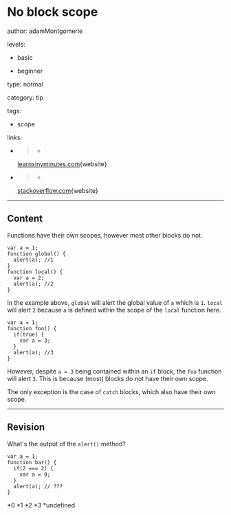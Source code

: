 # No block scope
author: adamMontgomerie

levels:

  - basic

  - beginner

type: normal

category: tip

tags:

  - scope

links:

  - >-
    [learnxinyminutes.com](http://learnxinyminutes.com/docs/javascript/){website}

  - >-
    [stackoverflow.com](http://stackoverflow.com/questions/500431/what-is-the-scope-of-variables-in-javascript){website}

---
## Content

Functions have their own scopes, however most other blocks do not.
```
var a = 1;
function global() {
  alert(a); //1
}
function local() {
  var a = 2;
  alert(a); //2
}
```
In the example above, `global` will alert the global value of `a` which is `1`. `local` will alert `2` because `a` is defined within the scope of the `local` function here.
```
var a = 1;
function foo() {
  if(true) {
    var a = 3;
  }
  alert(a); //3
}
```
However, despite `a = 3` being contained within an `if` block, the `foo` function will alert `3`. This is because (most) blocks do not have their own scope.

The only exception is the case of `catch` blocks, which also have their own scope.

---
## Revision

What's the output of the `alert()` method?
```
var a = 1;
function bar() {
  if(2 === 2) {
    var a = 0;
  }
  alert(a); // ???
}
```
*0
*1
*2
*3
*undefined

